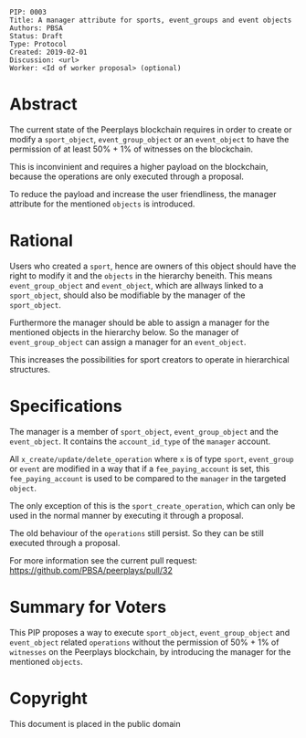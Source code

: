     PIP: 0003
    Title: A manager attribute for sports, event_groups and event objects
    Authors: PBSA
    Status: Draft
    Type: Protocol
    Created: 2019-02-01
    Discussion: <url>
    Worker: <Id of worker proposal> (optional)

# Abstract
The current state of the Peerplays blockchain requires in order to create
or modify a `sport_object`, `event_group_object` or an `event_object` to
have the permission of at least 50% + 1% of witnesses on the blockchain.

This is inconvinient and requires a higher payload on the blockchain,
because the operations are only executed through a proposal. 

To reduce the payload and increase the user friendliness, the manager
attribute for the mentioned `objects` is introduced. 

# Rational
Users who created a `sport`, hence are owners of this object should have
the right to modify it and the `objects` in the hierarchy beneith. This means
`event_group_object` and `event_object`, which are allways linked to a `sport_object`,
should also be modifiable by the manager of the `sport_object`. 

Furthermore the manager should be able to assign a manager for the mentioned objects
in the hierarchy below. So the manager of `event_group_object` can assign a manager
for an `event_object`.

This increases the possibilities for sport creators to operate in hierarchical structures.

# Specifications
The manager is a member of `sport_object`, `event_group_object` and the `event_object`.
It contains the `account_id_type` of the `manager` account. 

All `x_create/update/delete_operation` where `x` is of type `sport`, `event_group` or
`event` are modified in a way that if a `fee_paying_account` is set, this `fee_paying_account`
is used to be compared to the `manager` in the targeted `object`. 

The only exception of this is the `sport_create_operation`, which can only be used in the normal
manner by executing it through a proposal.

The old behaviour of the `operations` still persist. So they can be still executed through
a proposal.

For more information see the current pull request:
https://github.com/PBSA/peerplays/pull/32

# Summary for Voters
This PIP proposes a way to execute `sport_object`, `event_group_object`
and `event_object` related `operations` without the permission of 50% + 1% of 
`witnesses` on the Peerplays blockchain, by introducing the manager for the mentioned 
`objects`.

# Copyright
This document is placed in the public domain

